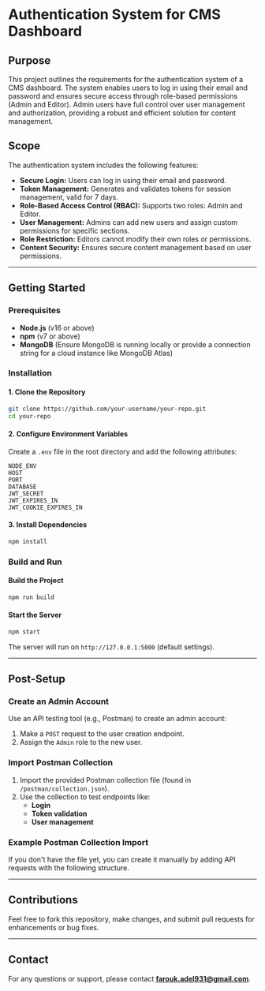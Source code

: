 
# Authentication System for CMS Dashboard

## Purpose  
This project outlines the requirements for the authentication system of a CMS dashboard. The system enables users to log in using their email and password and ensures secure access through role-based permissions (Admin and Editor). Admin users have full control over user management and authorization, providing a robust and efficient solution for content management.

## Scope  
The authentication system includes the following features:
- **Secure Login:** Users can log in using their email and password.
- **Token Management:** Generates and validates tokens for session management, valid for 7 days.
- **Role-Based Access Control (RBAC):** Supports two roles: Admin and Editor.
- **User Management:** Admins can add new users and assign custom permissions for specific sections.
- **Role Restriction:** Editors cannot modify their own roles or permissions.
- **Content Security:** Ensures secure content management based on user permissions.

---

## Getting Started

### Prerequisites  
- **Node.js** (v16 or above)
- **npm** (v7 or above)
- **MongoDB** (Ensure MongoDB is running locally or provide a connection string for a cloud instance like MongoDB Atlas)

### Installation  

#### 1. Clone the Repository  
```bash
git clone https://github.com/your-username/your-repo.git
cd your-repo
```

#### 2. Configure Environment Variables  
Create a `.env` file in the root directory and add the following attributes:
```plaintext
NODE_ENV 
HOST 
PORT 
DATABASE
JWT_SECRET 
JWT_EXPIRES_IN 
JWT_COOKIE_EXPIRES_IN 
```

#### 3. Install Dependencies  
```bash
npm install
```

### Build and Run  

#### Build the Project  
```bash
npm run build
```

#### Start the Server  
```bash
npm start
```
The server will run on `http://127.0.0.1:5000` (default settings).

---

## Post-Setup  

### Create an Admin Account  
Use an API testing tool (e.g., Postman) to create an admin account:
1. Make a `POST` request to the user creation endpoint.
2. Assign the `Admin` role to the new user.

### Import Postman Collection  
1. Import the provided Postman collection file (found in `/postman/collection.json`).
2. Use the collection to test endpoints like:
   - **Login**
   - **Token validation**
   - **User management**

### Example Postman Collection Import  
If you don't have the file yet, you can create it manually by adding API requests with the following structure.

---

## Contributions  
Feel free to fork this repository, make changes, and submit pull requests for enhancements or bug fixes.

---

## Contact  
For any questions or support, please contact **farouk.adel931@gmail.com**.
